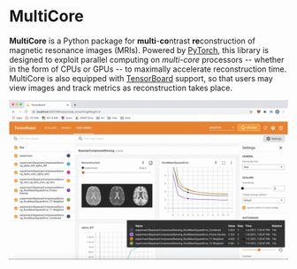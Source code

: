 # MultiCore

**MultiCore** is a Python package for **multi**-**co**ntrast **re**construction of magnetic resonance images (MRIs).  Powered by [PyTorch](https://pytorch.org/), this library is designed to exploit parallel computing on *multi-core* processors -- whether in the form of CPUs or GPUs -- to maximally accelerate reconstruction time.  MultiCore is also equipped with [TensorBoard](https://www.tensorflow.org/tensorboard) support, so that users may view images and track metrics as reconstruction takes place.

![tensorboard](misc/tensorboard.gif)
